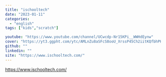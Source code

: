 ```yaml
---
title: "ischooltech"
date: "2023-01-11"
categories:
  - "english"
tags: ["kids","scratch"]

youtube: "https://www.youtube.com/channel/UCwcdp-Nr15KPi__WWHdEynw"
cover: "https://yt3.ggpht.com/ytc/AMLnZu8aSFcS8ooU_XrssP45Ch2iitKQfbhPHV4wEm5U=s176-c-k-c0x00ffffff-no-rj"
github: ""
linkedin: ""
site: "https://www.ischooltech.com/"
---
```




https://www.ischooltech.com/
